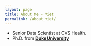 ```yaml
---
layout: page
title: About Me - Viet
permalink: /about_viet/
---
```


+ Senior Data Scientist at CVS Health.
+ Ph.D. from **[Duke University](https://www.duke.edu/)**